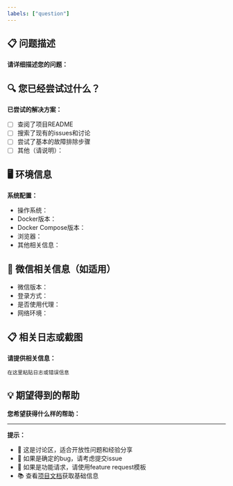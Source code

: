 ```yaml
---
labels: ["question"]
---
```


## 📋 问题描述

**请详细描述您的问题：**
<!-- 清楚地说明您遇到的问题或需要帮助的地方 -->

## 🔍 您已经尝试过什么？

**已尝试的解决方案：**
<!-- 列出您已经尝试过的方法，这有助于避免重复建议 -->
- [ ] 查阅了项目README
- [ ] 搜索了现有的issues和讨论
- [ ] 尝试了基本的故障排除步骤
- [ ] 其他（请说明）：

## 🖥️ 环境信息

**系统配置：**
- 操作系统：
- Docker版本：
- Docker Compose版本：
- 浏览器：
- 其他相关信息：

## 📱 微信相关信息（如适用）

- 微信版本：
- 登录方式：
- 是否使用代理：
- 网络环境：

## 📋 相关日志或截图

**请提供相关信息：**
<!-- 粘贴相关的日志输出、错误信息或截图 -->

```
在这里粘贴日志或错误信息
```

## 💡 期望得到的帮助

**您希望获得什么样的帮助：**
<!-- 明确说明您期望的解决方案或指导 -->

---

**提示：**
- 💬 这是讨论区，适合开放性问题和经验分享
- 🐛 如果是确定的bug，请考虑提交issue
- 🚀 如果是功能请求，请使用feature request模板
- 📚 查看[项目文档](../README.md)获取基础信息